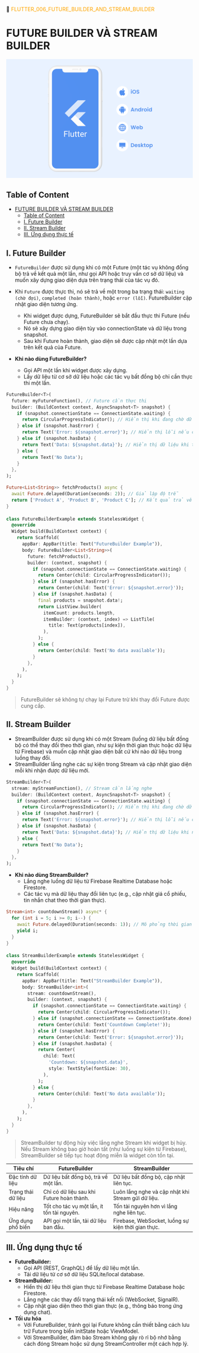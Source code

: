 :memo: <span style="color:orange">FLUTTER_006_FUTURE_BUILDER_AND_STREAM_BUILDER</span>

# FUTURE BUILDER VÀ STREAM BUILDER

![Picture 1](01.png)

## Table of Content

- [FUTURE BUILDER VÀ STREAM BUILDER](#future-builder-và-stream-builder)
  - [Table of Content](#table-of-content)
  - [I. Future Builder](#i-future-builder)
  - [II. Stream Builder](#ii-stream-builder)
  - [III. Ứng dụng thực tế](#iii-ứng-dụng-thực-tế)

## I. Future Builder

- `FutureBuilder` được sử dụng khi có một Future (một tác vụ không đồng bộ trả về kết quả một lần, như gọi API hoặc truy vấn cơ sở dữ liệu) và muốn xây dựng giao diện dựa trên trạng thái của tác vụ đó.
- Khi `Future` được thực thi, nó sẽ trả về một trong ba trạng thái: `waiting (chờ đợi)`, `completed (hoàn thành)`, hoặc `error (lỗi)`. FutureBuilder cập nhật giao diện tương ứng.
  - Khi widget được dựng, FutureBuilder sẽ bắt đầu thực thi Future (nếu Future chưa chạy).
  - Nó sẽ xây dựng giao diện tùy vào connectionState và dữ liệu trong snapshot.
  - Sau khi Future hoàn thành, giao diện sẽ được cập nhật một lần dựa trên kết quả của Future.

- **Khi nào dùng FutureBuilder?**
  - Gọi API một lần khi widget được xây dựng.
  - Lấy dữ liệu từ cơ sở dữ liệu hoặc các tác vụ bất đồng bộ chỉ cần thực thi một lần.

```Dart
FutureBuilder<T>(
  future: myFutureFunction(), // Future cần thực thi
  builder: (BuildContext context, AsyncSnapshot<T> snapshot) {
    if (snapshot.connectionState == ConnectionState.waiting) {
      return CircularProgressIndicator(); // Hiển thị khi đang chờ dữ liệu
    } else if (snapshot.hasError) {
      return Text('Error: ${snapshot.error}'); // Hiển thị lỗi nếu có
    } else if (snapshot.hasData) {
      return Text('Data: ${snapshot.data}'); // Hiển thị dữ liệu khi thành công
    } else {
      return Text('No Data');
    }
  },
);
```

```Dart
Future<List<String>> fetchProducts() async {
  await Future.delayed(Duration(seconds: 2)); // Giả lập độ trễ
  return ['Product A', 'Product B', 'Product C']; // Kết quả trả về
}

class FutureBuilderExample extends StatelessWidget {
  @override
  Widget build(BuildContext context) {
    return Scaffold(
      appBar: AppBar(title: Text("FutureBuilder Example")),
      body: FutureBuilder<List<String>>(
        future: fetchProducts(),
        builder: (context, snapshot) {
          if (snapshot.connectionState == ConnectionState.waiting) {
            return Center(child: CircularProgressIndicator());
          } else if (snapshot.hasError) {
            return Center(child: Text('Error: ${snapshot.error}'));
          } else if (snapshot.hasData) {
            final products = snapshot.data!;
            return ListView.builder(
              itemCount: products.length,
              itemBuilder: (context, index) => ListTile(
                title: Text(products[index]),
              ),
            );
          } else {
            return Center(child: Text('No data available'));
          }
        },
      ),
    );
  }
}
```

> FutureBuilder sẽ không tự chạy lại Future trừ khi thay đổi Future được cung cấp.

## II. Stream Builder

- StreamBuilder được sử dụng khi có một Stream (luồng dữ liệu bất đồng bộ có thể thay đổi theo thời gian, như sự kiện thời gian thực hoặc dữ liệu từ Firebase) và muốn cập nhật giao diện bất cứ khi nào dữ liệu trong luồng thay đổi.
- StreamBuilder lắng nghe các sự kiện trong Stream và cập nhật giao diện mỗi khi nhận được dữ liệu mới.

```Dart
StreamBuilder<T>(
  stream: myStreamFunction(), // Stream cần lắng nghe
  builder: (BuildContext context, AsyncSnapshot<T> snapshot) {
    if (snapshot.connectionState == ConnectionState.waiting) {
      return CircularProgressIndicator(); // Hiển thị khi đang chờ dữ liệu
    } else if (snapshot.hasError) {
      return Text('Error: ${snapshot.error}'); // Hiển thị lỗi nếu có
    } else if (snapshot.hasData) {
      return Text('Data: ${snapshot.data}'); // Hiển thị dữ liệu khi nhận được
    } else {
      return Text('No Data');
    }
  },
);
```

- **Khi nào dùng StreamBuilder?**
  - Lắng nghe luồng dữ liệu từ Firebase Realtime Database hoặc Firestore.
  - Các tác vụ mà dữ liệu thay đổi liên tục (e.g., cập nhật giá cổ phiếu, tin nhắn chat theo thời gian thực).

```Dart
Stream<int> countdownStream() async* {
  for (int i = 5; i >= 0; i--) {
    await Future.delayed(Duration(seconds: 1)); // Mô phỏng thời gian thực
    yield i;
  }
}

class StreamBuilderExample extends StatelessWidget {
  @override
  Widget build(BuildContext context) {
    return Scaffold(
      appBar: AppBar(title: Text("StreamBuilder Example")),
      body: StreamBuilder<int>(
        stream: countdownStream(),
        builder: (context, snapshot) {
          if (snapshot.connectionState == ConnectionState.waiting) {
            return Center(child: CircularProgressIndicator());
          } else if (snapshot.connectionState == ConnectionState.done) {
            return Center(child: Text('Countdown Complete!'));
          } else if (snapshot.hasError) {
            return Center(child: Text('Error: ${snapshot.error}'));
          } else if (snapshot.hasData) {
            return Center(
              child: Text(
                'Countdown: ${snapshot.data}',
                style: TextStyle(fontSize: 30),
              ),
            );
          } else {
            return Center(child: Text('No data available'));
          }
        },
      ),
    );
  }
}
```

> StreamBuilder tự động hủy việc lắng nghe Stream khi widget bị hủy.
> Nếu Stream không bao giờ hoàn tất (như luồng sự kiện từ Firebase), StreamBuilder sẽ tiếp tục hoạt động miễn là widget còn tồn tại.

| Tiêu chí           | FutureBuilder                              | StreamBuilder                                      |
| ------------------ | ------------------------------------------ | -------------------------------------------------- |
| Đặc tính dữ liệu   | Dữ liệu bất đồng bộ, trả về một lần.       | Dữ liệu bất đồng bộ, cập nhật liên tục.            |
| Trạng thái dữ liệu | Chỉ có dữ liệu sau khi Future hoàn thành.  | Luôn lắng nghe và cập nhật khi Stream gửi dữ liệu. |
| Hiệu năng          | Tốt cho tác vụ một lần, ít tốn tài nguyên. | Tốn tài nguyên hơn vì lắng nghe liên tục.          |
| Ứng dụng phổ biến  | API gọi một lần, tải dữ liệu ban đầu.      | Firebase, WebSocket, luồng sự kiện thời gian thực. |

## III. Ứng dụng thực tế

- **FutureBuilder:**
  - Gọi API (REST, GraphQL) để lấy dữ liệu một lần.
  - Tải dữ liệu từ cơ sở dữ liệu SQLite/local database.
- **StreamBuilder:**
  - Hiển thị dữ liệu thời gian thực từ Firebase Realtime Database hoặc Firestore.
  - Lắng nghe các thay đổi trạng thái kết nối (WebSocket, SignalR).
  - Cập nhật giao diện theo thời gian thực (e.g., thông báo trong ứng dụng chat).
- **Tối ưu hóa**
  - Với FutureBuilder, tránh gọi lại Future không cần thiết bằng cách lưu trữ Future trong biến initState hoặc ViewModel.
  - Với StreamBuilder, đảm bảo Stream không gây rò rỉ bộ nhớ bằng cách đóng Stream hoặc sử dụng StreamController một cách hợp lý.
